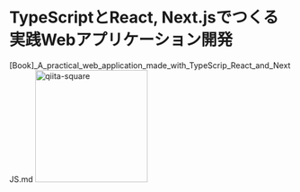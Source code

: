 # TypeScriptとReact, Next.jsでつくる実践Webアプリケーション開発
[Book]_A_practical_web_application_made_with_TypeScrip_React_and_NextJS.md
<img width="200" alt="qiita-square" src="https://m.media-amazon.com/images/I/81v3o9pA7TL.jpg">
<br></br>
